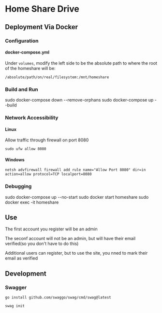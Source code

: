 # Home Share Drive

## Deployment Via Docker

### Configuration

#### docker-compose.yml

Under `volumes`, modify the left side to be the absolute path to where the root of the homeshare will be:

`/absolute/path/on/real/filesystem:/mnt/homeshare`

### Build and Run

sudo docker-compose down --remove-orphans
sudo docker-compose up --build

### Network Accessibility

#### Linux

Allow traffic through firewall on port 8080

`sudo ufw allow 8080`

#### Windows

`netsh advfirewall firewall add rule name="Allow Port 8080" dir=in action=allow protocol=TCP localport=8080`

### Debugging

sudo docker-compose up --no-start
sudo docker start homeshare
sudo docker exec -it homeshare

## Use

The first account you register will be an admin

The seconf account will not be an admin, but will have their email verified(so you don't have to do this)

Additional users can register, but to use the site, you nned to mark their email as verified

## Development

### Swagger

`go install github.com/swaggo/swag/cmd/swag@latest`

`swag init`







